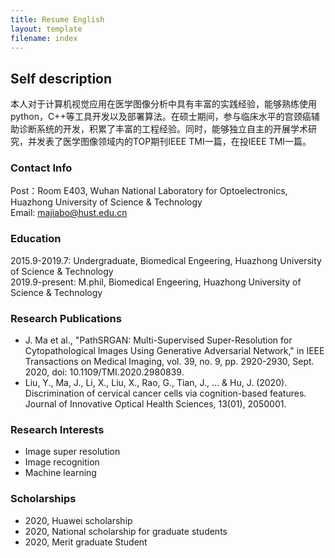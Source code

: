 ```yaml
---
title: Resume English
layout: template
filename: index
--- 
```

## Self description
本人对于计算机视觉应用在医学图像分析中具有丰富的实践经验，能够熟练使用python，C++等工具开发以及部署算法。在硕士期间，参与临床水平的宫颈癌辅助诊断系统的开发，积累了丰富的工程经验。同时，能够独立自主的开展学术研究，并发表了医学图像领域内的TOP期刊IEEE TMI一篇，在投IEEE TMI一篇。

### Contact Info
Post：Room E403, Wuhan National Laboratory for Optoelectronics, Huazhong University of Science & Technology  
Email: majiabo@hust.edu.cn  

### Education
2015.9-2019.7: Undergraduate, Biomedical Engeering, Huazhong University of Science & Technology  
2019.9-present: M.phil, Biomedical Engeering, Huazhong University of Science & Technology  

### Research Publications
- J. Ma et al., "PathSRGAN: Multi-Supervised Super-Resolution for Cytopathological Images Using Generative Adversarial Network," in IEEE Transactions on Medical Imaging, vol. 39, no. 9, pp. 2920-2930, Sept. 2020, doi: 10.1109/TMI.2020.2980839. 
- Liu, Y., Ma, J., Li, X., Liu, X., Rao, G., Tian, J., ... & Hu, J. (2020). Discrimination of cervical cancer cells via cognition-based features. Journal of Innovative Optical Health Sciences, 13(01), 2050001. 

### Research Interests
- Image super resolution
- Image recognition
- Machine learning

### Scholarships
- 2020, Huawei scholarship
- 2020, National scholarship for graduate students
- 2020, Merit graduate Student
